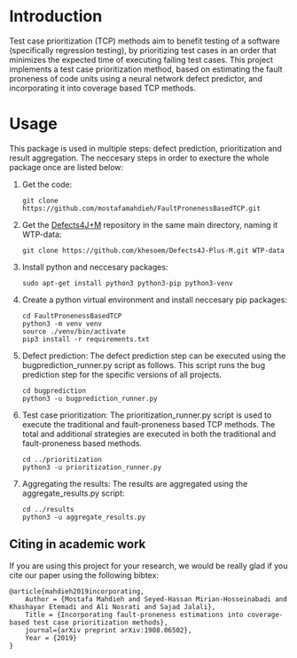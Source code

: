 # Introduction
Test case prioritization (TCP) methods aim to benefit testing of a software (specifically regression testing), by prioritizing test cases in an order that minimizes the expected time of executing failing test cases. This project implements a test case prioritization method, based on estimating the fault proneness of code units using a neural network defect predictor, and incorporating it into coverage based TCP methods.

# Usage
This package is used in multiple steps: defect prediction, prioritization and result aggregation. The neccesary steps in order to execture the whole package once are listed below:

1. Get the code:
    ```
    git clone https://github.com/mostafamahdieh/FaultPronenessBasedTCP.git
    ```
2. Get the [Defects4J+M](https://github.com/khesoem/Defects4J-Plus-M) repository in the same main directory, naming it WTP-data:
    ```
    git clone https://github.com/khesoem/Defects4J-Plus-M.git WTP-data
    ```
3. Install python and neccesary packages:
    ```
    sudo apt-get install python3 python3-pip python3-venv
    ```
4. Create a python virtual environment and install neccesary pip packages:
    ```
    cd FaultPronenessBasedTCP
    python3 -m venv venv
    source ./venv/bin/activate
    pip3 install -r requirements.txt
    ```
5. Defect prediction: The defect prediction step can be executed using the bugprediction_runner.py script as follows. This script runs the bug prediction step for the specific versions of all projects.
    ```
    cd bugprediction
    python3 -u bugprediction_runner.py
    ```

6. Test case prioritization: The prioritization_runner.py script is used to execute the traditional and fault-proneness based TCP methods. The total and additional strategies are executed in both the traditional and fault-proneness based methods.
    ```
    cd ../prioritization
    python3 -u prioritization_runner.py
    ```

7. Aggregating the results: The results are aggregated using the aggregate_results.py script:
    ```
    cd ../results
    python3 -u aggregate_results.py
    ```

## Citing in academic work
If you are using this project for your research, we would be really glad if you cite our paper using the following bibtex:
```
@article{mahdieh2019incorporating,
	Author = {Mostafa Mahdieh and Seyed-Hassan Mirian-Hosseinabadi and Khashayar Etemadi and Ali Nosrati and Sajad Jalali},
	Title = {Incorporating fault-proneness estimations into coverage-based test case prioritization methods},
	journal={arXiv preprint arXiv:1908.06502},
	Year = {2019}
}
```
